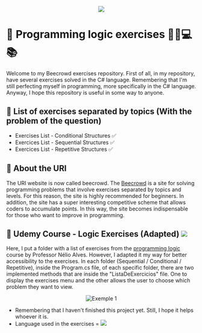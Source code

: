 <p align="center">
  <img src="https://www.beecrowd.com.br/home/wp-content/uploads/2021/08/beecrowd__roxoVert-300x241.png"/>
</p>

<h1> 📌 Programming logic exercises 👨‍💻💻📚 </h1>

Welcome to my Beecrowd exercises repository. First of all, in my repository, have several exercises solved in the C# language. Remembering that I'm still perfecting myself in programming, more specifically in the C# language. Anyway, I hope this repository is useful in some way to anyone.

<h2> 📌 List of exercises separated by topics (With the problem of the question) </h2>

* Exercises List - Conditional Structures ✅
* Exercices List - Sequential Structures ✅
* Exercices List - Repetitive Structures ✅

<h2> 📌 About the URI </h2>

The URI website is now called beecrowd. The [Beecrowd](https://www.beecrowd.com.br/) is a site for solving programming problems that involve exercises separated by topics and levels. For this reason, the site is highly recommended for beginners. In addition, the site has a super interesting competitive scheme that allows coders to accumulate points. In this way, the site becomes indispensable for those who want to improve in programming.

<h2> 📌 Udemy Course - Logic Exercises (Adapted) 
     <img src="https://img.shields.io/badge/Udemy-EC5252?style=for-the-badge&logo=Udemy&logoColor=white" />
</h2>

Here, I put a folder with a list of exercises from the <a href="https://www.udemy.com/course/logica-de-programacao-csharp/">programming logic</a> course by Professor Nélio Alves. However, I adapted it my way for better accessibility to the exercises. In each folder (Sequential / Conditional / Repetitive), inside the Program.cs file, of each specific folder, there are two implemented methods that are inside the "ListaDeExercicios" file. One to display the exercises menu and the other allows the user to choose which problem they want to view.

<p align="center"> <img src="https://uploaddeimagens.com.br/images/003/885/623/original/Image1.png?1653802825" alt="Exemple 1"/> </p>

<ul>
  <li> Remembering that I haven't finished this project yet. Still, I hope it helps whoever it is. </li>
  <li> Language used in the exercises = <img src="https://img.shields.io/badge/C%23-239120?style=for-the-badge&logo=c-sharp&logoColor=white"> </li>
</ul>

